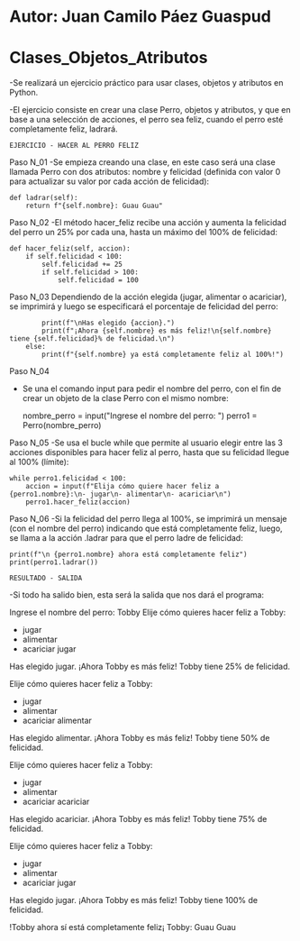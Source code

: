 # Autor: Juan Camilo Páez Guaspud
# Clases_Objetos_Atributos

-Se realizará un ejercicio práctico para usar clases, objetos y atributos en Python.

-El ejercicio consiste en crear una clase Perro, objetos y atributos, y que en base a una selección de acciones, el perro sea feliz, cuando el perro esté completamente feliz, ladrará.

    EJERCICIO - HACER AL PERRO FELIZ

Paso N_01
-Se empieza creando una clase, en este caso será una clase llamada Perro con dos atributos: nombre y felicidad (definida con valor 0 para actualizar su valor por cada acción de felicidad):

    def ladrar(self):
        return f"{self.nombre}: Guau Guau"


Paso N_02
-El método hacer_feliz recibe una acción y aumenta la felicidad del perro un 25% por cada una, hasta un máximo del 100% de felicidad:

    def hacer_feliz(self, accion):
        if self.felicidad < 100:
            self.felicidad += 25
            if self.felicidad > 100:
                self.felicidad = 100


Paso N_03
Dependiendo de la acción elegida (jugar, alimentar o acariciar), se imprimirá y luego se especificará el porcentaje de felicidad del perro:

            print(f"\nHas elegido {accion}.")
            print(f"¡Ahora {self.nombre} es más feliz!\n{self.nombre} tiene {self.felicidad}% de felicidad.\n")
        else:
            print(f"{self.nombre} ya está completamente feliz al 100%!")


Paso N_04
- Se una el comando input para pedir el nombre del perro, con el fin de crear un objeto de la clase Perro con el mismo nombre:

    nombre_perro = input("Ingrese el nombre del perro: ")
    perro1 = Perro(nombre_perro)


Paso N_05
-Se usa el bucle while que permite al usuario elegir entre las 3 acciones disponibles para hacer feliz al perro, hasta que su felicidad llegue al 100% (límite):

    while perro1.felicidad < 100:
        accion = input(f"Elija cómo quiere hacer feliz a {perro1.nombre}:\n- jugar\n- alimentar\n- acariciar\n")
        perro1.hacer_feliz(accion)


Paso N_06
-Si la felicidad del perro llega al 100%, se imprimirá un mensaje (con el nombre del perro) indicando que está completamente feliz, luego, se llama a la acción .ladrar para que el perro ladre de felicidad:

    print(f"\n {perro1.nombre} ahora está completamente feliz")
    print(perro1.ladrar())

    RESULTADO - SALIDA

-Si todo ha salido bien, esta será la salida que nos dará el programa:

Ingrese el nombre del perro: Tobby
Elije cómo quieres hacer feliz a Tobby:
- jugar
- alimentar
- acariciar
jugar

Has elegido jugar.
¡Ahora Tobby es más feliz!
Tobby tiene 25% de felicidad.

Elije cómo quieres hacer feliz a Tobby:
- jugar
- alimentar
- acariciar
alimentar

Has elegido alimentar.
¡Ahora Tobby es más feliz!
Tobby tiene 50% de felicidad.

Elije cómo quieres hacer feliz a Tobby:
- jugar
- alimentar
- acariciar
acariciar

Has elegido acariciar.
¡Ahora Tobby es más feliz!
Tobby tiene 75% de felicidad.

Elije cómo quieres hacer feliz a Tobby:
- jugar
- alimentar
- acariciar
jugar

Has elegido jugar.
¡Ahora Tobby es más feliz!
Tobby tiene 100% de felicidad.


!Tobby ahora sí está completamente feliz¡
Tobby: Guau Guau




